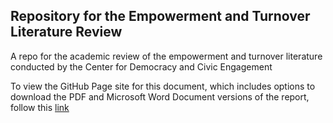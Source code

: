 ## Repository for the Empowerment and Turnover Literature Review

A repo for the academic review of the empowerment and turnover literature conducted by the Center for Democracy and Civic Engagement

To view the GitHub Page site for this document, which includes options to download the PDF and Microsoft Word Document versions of the report, follow this [link](https://isaiahespi.github.io/cdce_empowerment/)